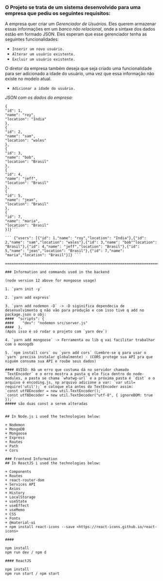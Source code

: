 ### O Projeto se trata de um sistema desenvolvido para uma empresa que pediu os seguintes requisitos: 
A empresa quer criar um *Gerenciador de Usuários.* Eles
querem armazenar essas informações em um *banco não relacional*, onde a sintaxe dos dados estão em formado JSON. Eles esperam que esse gerenciador tenha as seguintes
funcionalidades:

+ `Inserir um novo usuário.`
+ `Alterar um usuário existente.`
+ `Excluir um usuário existente.`

O diretor da empresa também deseja que seja criado uma funcionalidade para ser
adicionado a idade do usuário, uma vez que essa informação não existe no modelo
atual.

+ `Adicionar a idade do usuário.`

*JSON com os dados da empresa:*
```{"users": [
{
"id": 1,
"name": "roy",
"location": "India"
},
{
"id": 2,
"name": "sam",
"location": "wales"
},
{
"id": 3,
"name": "bob",
"location": "Brasil"
},
{
"id": 4,
"name": "jeff",
"location": "Brasil"
},
{
"id": 5,
"name": "jean",
"location": "Brasil"
},
{
"id": 7,
"name": "maria",
"location": "Brasil"
}]}```

``` {"users": [{"id": 1,"name": "roy","location": "India"},{"id": 2,"name": "sam","location": "wales"},{"id": 3,"name": "bob""location": "Brasil"},{"id": 4,"name": "jeff","location": "Brasil"},{"id": 5,"name": "jean","location": "Brasil"},{"id": 7,"name": "maria","location": "Brasil"}]} ```

==========================================================================

### Information and commands used in the backend

(node version 12 above for mongoose usage)

1. `yarn init -y` 

2. `yarn add express`

3. `yarn add nodemon -D` -> -D siginifica dependecia de desenvolvimento q não vão para produção e com isso tive q add no package.json o obj:
####  "scripts": {
####    "dev": "nodemon src/server.js"
####  },
(Após isso é só rodar o projeto com `yarn dev`)

4. `yarn add mongoose` -> Ferramenta ou lib q vai facilitar trabalhar com o monogdb

5. `npm install cors` ou `yarn add cors` (Lembre-se q para usar o `yarn` precisa instalar globalmente) - (CORS protege sua API pra que niguém consuma sua API e roube seus dados)

#### AVISO: Há um erro que costuma dá no servidor chamado `TextEncoder` e o erro mostra a pasta q ele fica dentro do node-modules, a pasta se chama `whatwg-url` e a próxima pasta é `dist` e o arquivo é encoding.js, np arquivo adicione a var: `var util= require('util');` e coloque ela antes do TextEncoder assim: 
`const utf8Encoder = new util.TextEncoder();`
`const utf8Decoder = new util.TextDecoder("utf-8", { ignoreBOM: true });`
##### são duas const a serem alteradas


## In Node.js i used the technologies below:

+ Nodemon
+ MongoDB
+ Mongoose
+ Express
+ Routes
+ Path
+ Cors

### Frontend Information
## In ReactJS i used the technologies below:

+ Components
+ Routes
+ react-router-dom
+ Services API
+ Axios
+ History
+ LocalStorage
+ useState
+ useEffect
+ useMemo
+ CSS
+ Fonts
+ @material-ui
+ npm install react-icons --save <https://react-icons.github.io/react-icons>

#### 

npm install
npm run dev / npm d

#### ReactJS

npm install
npm run start / npm start